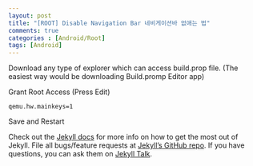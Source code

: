 ```yaml
---
layout: post
title: "[ROOT] Disable Navigation Bar 네비게이션바 없애는 법"
comments: true
categories : [Android/Root]
tags: [Android]
---
```


Download any type of explorer which can access build.prop file. (The easiest way would be downloading Build.promp Editor app)

Grant Root Access (Press Edit)

```qemu.hw.mainkeys=1```

Save and Restart

Check out the [Jekyll docs][jekyll-docs] for more info on how to get the most out of Jekyll. File all bugs/feature requests at [Jekyll’s GitHub repo][jekyll-gh]. If you have questions, you can ask them on [Jekyll Talk][jekyll-talk].

[jekyll-docs]: https://jekyllrb.com/docs/home
[jekyll-gh]:   https://github.com/jekyll/jekyll
[jekyll-talk]: https://talk.jekyllrb.com/
